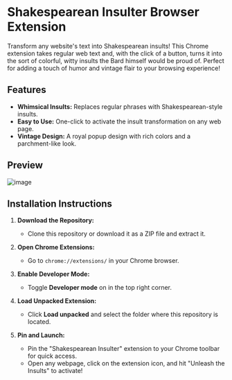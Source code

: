 # Shakespearean Insulter Browser Extension

Transform any website's text into Shakespearean insults! This Chrome extension takes regular web text and, with the click of a button, turns it into the sort of colorful, witty insults the Bard himself would be proud of. Perfect for adding a touch of humor and vintage flair to your browsing experience!

## Features

- **Whimsical Insults:** Replaces regular phrases with Shakespearean-style insults.
- **Easy to Use:** One-click to activate the insult transformation on any web page.
- **Vintage Design:** A royal popup design with rich colors and a parchment-like look.
  
## Preview
![image](https://github.com/user-attachments/assets/0a81b264-f4e1-4eed-ad56-65bbfbf9a64b)
## Installation Instructions

1. **Download the Repository:**
   - Clone this repository or download it as a ZIP file and extract it.

2. **Open Chrome Extensions:**
   - Go to `chrome://extensions/` in your Chrome browser.

3. **Enable Developer Mode:**
   - Toggle **Developer mode** on in the top right corner.

4. **Load Unpacked Extension:**
   - Click **Load unpacked** and select the folder where this repository is located.

5. **Pin and Launch:**
   - Pin the "Shakespearean Insulter" extension to your Chrome toolbar for quick access.
   - Open any webpage, click on the extension icon, and hit "Unleash the Insults" to activate!
